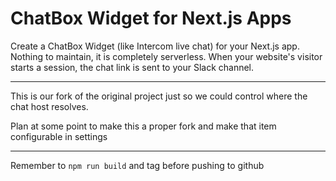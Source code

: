 # ChatBox Widget for Next.js Apps

Create a ChatBox Widget (like Intercom live chat) for your Next.js app. Nothing to maintain, it is completely serverless. When your website's visitor starts a session, the chat link is sent to your Slack channel.

---

This is our fork of the original project just so we could control where the chat host resolves.

Plan at some point to make this a proper fork and make that item configurable in settings

---

Remember to `npm run build` and tag before pushing to github
